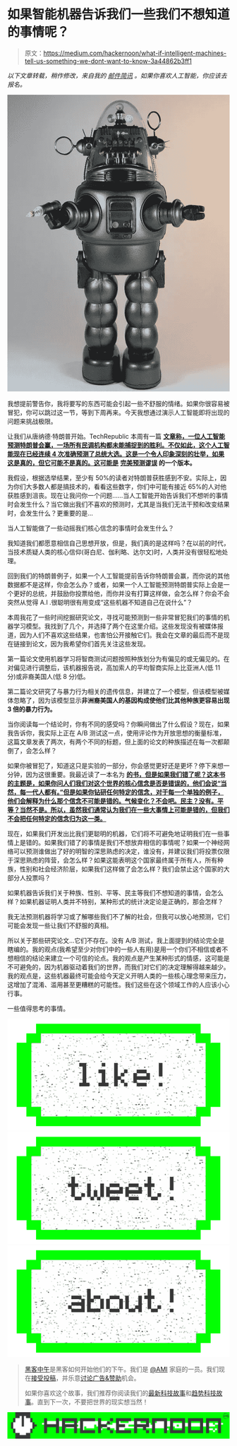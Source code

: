 # 如果智能机器告诉我们一些我们不想知道的事情呢？

> 原文：<https://medium.com/hackernoon/what-if-intelligent-machines-tell-us-something-we-dont-want-to-know-3a44862b3ff1>

*以下文章转载，稍作修改，来自我的* [*邮件简讯*](http://inside.com/technically-sentient) *。如果你喜欢人工智能，你应该去报名。*

![](img/1d2f582cb81415fe428ea5a2de0b8efb.png)

我想提前警告你，我将要写的东西可能会引起一些不舒服的情绪。如果你很容易被冒犯，你可以跳过这一节，等到下周再来。今天我想通过演示人工智能即将出现的问题来挑战极限。

让我们从唐纳德·特朗普开始。TechRepublic 本周有一篇 [**文章称，一位人工智能预测特朗普会赢，一场所有民调机构都未能捕捉到的胜利。不仅如此，这个人工智能现在已经连续 4 次准确预测了总统大选。这是一个令人印象深刻的壮举，如果这是真的，但它可能不是真的。这可能是**](http://www.techrepublic.com/article/ai-tool-successfully-predicted-trump-win-still-ai-experts-are-skeptical/) **[**完美预测谬误**](http://skepdic.com/perfectprediction.html) 的一个版本。**

我假设，根据选举结果，至少有 50%的读者对特朗普获胜感到不安。实际上，因为你们大多数人都是搞技术的，看看这些数字，你们中可能有接近 65%的人对他获胜感到沮丧。现在让我问你一个问题……当人工智能开始告诉我们不想听的事情时会发生什么？当它做出我们不喜欢的预测时，尤其是当我们无法干预和改变结果时，会发生什么？更重要的是…

当人工智能做了一些动摇我们核心信念的事情时会发生什么？

我知道我们都愿意相信自己思想开放，但是，我们真的是这样吗？在以前的时代，当技术质疑人类的核心信仰(哥白尼、伽利略、达尔文)时，人类并没有很轻松地处理。

回到我们的特朗普例子，如果一个人工智能提前告诉你特朗普会赢，而你说的其他数据都不是这样，你会怎么办？或者，如果一个人工智能预测特朗普实际上会是一个更好的总统，并鼓励你投票给他，而你并没有打算这样做，会怎么样？你会不会突然从觉得 A.I .很聪明很有用变成“这些机器不知道自己在说什么”？

本周我花了一些时间挖掘研究论文，寻找可能预测到一些非常冒犯我们的事情的机器学习模型。我找到了几个，并选择了两个在这里介绍。这些发现没有被媒体报道，因为人们不喜欢这些结果，也害怕公开接触它们。我会在文章的最后而不是现在链接到论文，因为我希望你们首先关注这些发现。

第一篇论文使用机器学习将智商测试问题按照种族划分为有偏见的或无偏见的。在对偏见进行调整后，该机器报告说，高加索人的平均智商实际上比亚洲人(低 11 分)或非裔美国人(低 8 分)低。

第二篇论文研究了与暴力行为相关的遗传信息，并建立了一个模型，但该模型被媒体忽略了，因为该模型显示**非洲裔美国人的基因构成使他们比其他种族更容易出现 3 倍的暴力行为。**

当你阅读每一个结论时，你有不同的感受吗？你瞬间做出了什么假设？现在，如果我告诉你，我实际上正在 A/B 测试这一点，使用评论作为开放思想的衡量标准，这篇文章发表了两次，有两个不同的标题，但上面的论文的种族描述在每一次都颠倒了，会怎么样？

如果你被冒犯了，知道这只是实验的一部分，你会感觉更好还是更坏？停下来想一分钟，因为这很重要。我最近读了一本名为 [**的书，但是如果我们错了呢？这本书的主题是，如果你问人们我们对这个世界的核心信念是否是错误的，他们会说“当然，每一代人都有。”但是如果你钻研任何特定的信念，对于每一个单独的例子，他们会解释为什么那个信念不可能是错的。气候变化？不会吧。民主？没有。平等？当然不是。所以，虽然我们通常认为我们在一些大事情上可能是错的，但我们不会把任何特定的信念归为这一类。**](https://www.amazon.com/But-What-If-Were-Wrong/dp/0399184120)

现在，如果我们开发出比我们更聪明的机器，它们将不可避免地证明我们在一些事情上是错的。如果我们错了的事情是我们不想放弃相信的事情呢？如果一个神经网络可以预测谁做出了好的明智的深思熟虑的决定，谁没有，并建议我们将投票仅限于深思熟虑的阵营，会怎么样？如果这能表明这个国家最终属于所有人，所有种族，性别和社会经济阶层，如果我们这样做了会怎么样？我们会禁止这个国家的大部分人投票吗？

如果机器告诉我们关于种族、性别、平等、民主等我们不想知道的事情，会怎么样？如果机器证明人类并不特别，某种形式的统计决定论是正确的，那会怎样？

我无法预测机器将学习或了解哪些我们不了解的社会，但我可以放心地预测，它们可能会发现一些让我们不舒服的真相。

所以关于那些研究论文…它们不存在。没有 A/B 测试，我上面提到的结论完全是瞎编的。我的观点(我希望至少对你们中的一些人有用)是用一个你们不相信或者不想相信的结论来建立一个可信的论点。我的观点是产生某种形式的情感，这可能是不可避免的，因为机器驱动着我们的世界，而我们对它们的决定理解得越来越少。我的观点是，这些机器最终可能会给今天定义开明人类的一些核心理念带来压力，这增加了混淆、滥用甚至更糟糕的可能性。我们这些在这个领域工作的人应该小心行事。

一些值得思考的事情。

[![](img/50ef4044ecd4e250b5d50f368b775d38.png)](http://bit.ly/HackernoonFB)[![](img/979d9a46439d5aebbdcdca574e21dc81.png)](https://goo.gl/k7XYbx)[![](img/2930ba6bd2c12218fdbbf7e02c8746ff.png)](https://goo.gl/4ofytp)

> [黑客中午](http://bit.ly/Hackernoon)是黑客如何开始他们的下午。我们是 [@AMI](http://bit.ly/atAMIatAMI) 家庭的一员。我们现在[接受投稿](http://bit.ly/hackernoonsubmission)，并乐意[讨论广告&赞助](mailto:partners@amipublications.com)机会。
> 
> 如果你喜欢这个故事，我们推荐你阅读我们的[最新科技故事](http://bit.ly/hackernoonlatestt)和[趋势科技故事](https://hackernoon.com/trending)。直到下一次，不要把世界的现实想当然！

[![](img/be0ca55ba73a573dce11effb2ee80d56.png)](https://goo.gl/Ahtev1)